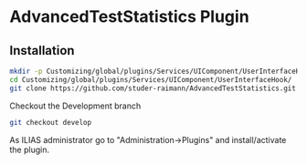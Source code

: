 # AdvancedTestStatistics Plugin

## Installation


```bash 
mkdir -p Customizing/global/plugins/Services/UIComponent/UserInterfaceHook/  
cd Customizing/global/plugins/Services/UIComponent/UserInterfaceHook/  
git clone https://github.com/studer-raimann/AdvancedTestStatistics.git
```

Checkout the Development branch
```bash
git checkout develop
```


As ILIAS administrator go to "Administration->Plugins" and install/activate the plugin.
